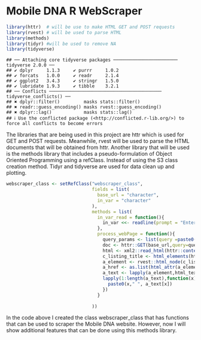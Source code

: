 Mobile DNA R WebScraper
================

``` r
library(httr)  # will be use to make HTML GET and POST requests
library(rvest) # will be used to parse HTML
library(methods)
library(tidyr) #will be used to remove NA
library(tidyverse)
```

    ## ── Attaching core tidyverse packages ──────────────────────── tidyverse 2.0.0 ──
    ## ✔ dplyr     1.1.3     ✔ purrr     1.0.2
    ## ✔ forcats   1.0.0     ✔ readr     2.1.4
    ## ✔ ggplot2   3.4.3     ✔ stringr   1.5.0
    ## ✔ lubridate 1.9.3     ✔ tibble    3.2.1
    ## ── Conflicts ────────────────────────────────────────── tidyverse_conflicts() ──
    ## ✖ dplyr::filter()         masks stats::filter()
    ## ✖ readr::guess_encoding() masks rvest::guess_encoding()
    ## ✖ dplyr::lag()            masks stats::lag()
    ## ℹ Use the conflicted package (<http://conflicted.r-lib.org/>) to force all conflicts to become errors

The libraries that are being used in this project are httr which is used
for GET and POST requests. Meanwhile, rvest will be used to parse the
HTML documents that will be obtained from httr. Another library that
will be used is the methods library that includes a pseudo-formulation
of Object Oriented Programming using a refClass. Instead of using the S3
class creation method. Tidyr and tidyverse are used for data clean up
and plotting.

``` r
webscraper_class <- setRefClass("webscraper_class",
                                fields = list(
                                  base_url = "character",
                                  in_var = "character"
                                ),
                                methods = list(
                                  in_var_read = function(){
                                    in_var <<- readline(prompt = "Enter Year: ")
                                  },
                                  process_webPage = function(){
                                    query_params <- list(query =paste0(in_var), tab="keyword")
                                    doc <- httr::GET(base_url,query=query_params)
                                    html <- xml2::read_html(httr::content(doc, "text"))
                                    c_listing_title <- html_elements(html,"h3.c-listing__title")
                                    a_element <- rvest::html_node(c_listing_title,"a")
                                    a_href <- as.list(html_attr(a_element,"href"))
                                    a_text <- lapply(a_element,html_text)
                                    lapply(1:length(a_text),function(x){
                                      paste0(x," ", a_text[x])
                                    })
                                  }
                                  
                                ))
```

In the code above I created the class webscraper_class that has
functions that can be used to scraper the Mobile DNA website. However,
now I will show additional features that can be done using this methods
library.
